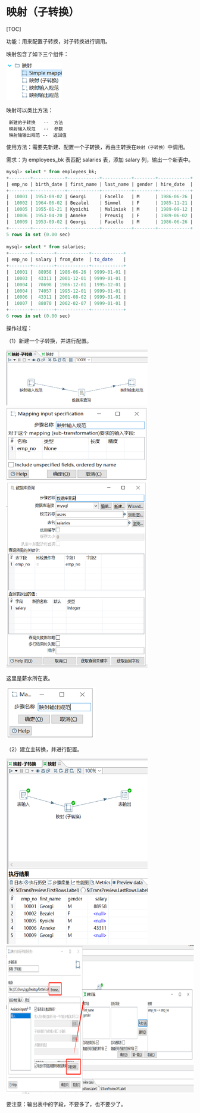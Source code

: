 # 映射（子转换）

[TOC]

功能：用来配置子转换，对子转换进行调用。

映射包含了如下三个组件：

<img src="../image/kettle映射01.png" alt="kettle映射01" height="100" width="150" >

映射可以类比方法：

	 新建的子转换   --  方法
	 映射输入规范   --  参数
	 映射输输出规范 --  返回值

使用方法：需要先新建、配置一个子转换，再由主转换在`映射（子转换）`中调用。

需求：为 employees_bk 表匹配 salaries 表，添加 salary 列，输出一个新表中。

```sql
mysql> select * from employees_bk;
+--------+------------+------------+-----------+--------+------------+
| emp_no | birth_date | first_name | last_name | gender | hire_date  |
+--------+------------+------------+-----------+--------+------------+
|  10001 | 1953-09-02 | Georgi     | Facello   | M      | 1986-06-26 |
|  10002 | 1964-06-02 | Bezalel    | Simmel    | F      | 1985-11-21 |
|  10005 | 1955-01-21 | Kyoichi    | Maliniak  | M      | 1989-09-12 |
|  10006 | 1953-04-20 | Anneke     | Preusig   | F      | 1989-06-02 |
|  10009 | 1953-09-02 | Georgi     | Facello   | M      | 1986-06-26 |
+--------+------------+------------+-----------+--------+------------+
5 rows in set (0.00 sec)

mysql> select * from salaries;
+--------+--------+------------+------------+
| emp_no | salary | from_date  | to_date    |
+--------+--------+------------+------------+
|  10001 |  88958 | 1986-06-26 | 9999-01-01 |
|  10003 |  43311 | 2001-12-01 | 9999-01-01 |
|  10004 |  70698 | 1986-12-01 | 1995-12-01 |
|  10004 |  74057 | 1995-12-01 | 9999-01-01 |
|  10006 |  43311 | 2001-08-02 | 9999-01-01 |
|  10007 |  88070 | 2002-02-07 | 9999-01-01 |
+--------+--------+------------+------------+
6 rows in set (0.00 sec)
```

操作过程：

（1）新建一个子转换，并进行配置。

<img src="../image/kettle映射02.png" alt="kettle映射02" height="150" width="380" >

<img src="../image/kettle映射03.png" alt="kettle映射03" height="200" width="380" >

<img src="../image/kettle映射04.png" alt="kettle映射04" height="500" width="380" >

这里是薪水所在表。

<img src="../image/kettle映射05.png" alt="kettle映射05" height="140" width="240" >

（2）建立主转换，并进行配置。

<img src="../image/kettle映射06.png" alt="kettle映射06" height="500" width="380" >

<img src="../image/kettle映射07.png" alt="kettle映射07" height="400" width="1300" >

要注意：输出表中的字段，不要多了，也不要少了。